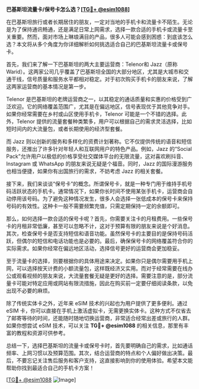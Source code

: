 **巴基斯坦流量卡/保号卡怎么选？[[TG💪+ @esim1088](https://t.me/s/esim1088)]**

在巴基斯坦旅行或者长期居住的朋友，一定对当地的手机卡和流量卡不陌生。无论是为了保持通讯畅通，还是满足日常上网需求，选择一款合适的手机卡或流量卡至关重要。然而，面对市场上琳琅满目的产品，很多人可能会感到困惑：到底该怎么选？本文将从多个角度为你详细解析如何挑选适合自己的巴基斯坦流量卡或保号卡。

首先，我们来了解一下巴基斯坦的两大主要运营商：Telenor和 Jazz（原称 Warid）。这两家公司几乎覆盖了巴基斯坦全国的大部分地区，尤其是大城市和交通干线，信号质量和服务水平都相对稳定。对于初次购买手机卡的朋友来说，了解这两家运营商的基本情况是第一步。

Telenor 是巴基斯坦的老牌运营商之一，以其稳定的通话质量和实惠的价格受到广泛欢迎。它的网络覆盖范围广，尤其是在偏远地区，信号表现优于其他竞争对手。如果你经常需要在乡村或山区使用手机卡，Telenor 可能是一个不错的选择。此外，Telenor 提供的流量套餐种类繁多，用户可以根据自己的需求灵活选择，比如短时间内的大流量包，或者长期使用的经济型套餐。

而 Jazz 则以创新的服务和多样化的资费计划著称。它不仅提供传统的语音和短信服务，还推出了许多针对年轻人和互联网用户的特色产品。例如，Jazz 的“Social Pack”允许用户以极低的价格享受社交媒体平台的无限流量，这对喜欢刷抖音、Instagram 或 WhatsApp 的朋友来说无疑是个福音。同时，Jazz 的国际漫游服务也相当便捷，如果你有出国旅行的需求，不妨考虑 Jazz 的相关套餐。

接下来，我们来谈谈“保号卡”的概念。所谓保号卡，就是一种专门用于维持手机号码活跃状态的手机卡。通常情况下，如果你长时间不使用某张手机卡，运营商会自动停用该号码。为了避免这种情况发生，很多人会选择一张低成本的保号卡来保持号码的有效性。这种卡一般不需要频繁充值，只需定期保持一定的余额即可。

那么，如何选择一款合适的保号卡呢？首先，你需要关注卡的月租费用。一些保号卡的月租非常低廉，甚至可以忽略不计，这对于预算有限的朋友来说是个好消息。其次，检查保号卡是否支持短信和语音功能。虽然保号卡的主要目的是保持号码活跃，但偶尔的短信和电话功能也是必要的。最后，确保保号卡的网络覆盖符合你的实际需求。如果你经常在偏远地区活动，选择信号更好的运营商会更加稳妥。

至于流量卡的选择，则要根据你的具体用途来决定。如果你只是偶尔需要用手机上网，可以选择按天计费的小额流量包，这样既经济又实用。而对于经常需要在线办公或观看视频的朋友来说，大流量套餐无疑是更好的选择。需要注意的是，部分流量卡可能对特定应用或网站有限流措施，因此在购买前一定要仔细阅读条款，以免出现不必要的麻烦。

除了传统实体卡之外，近年来 eSIM 技术的兴起也为用户提供了更多便利。通过 eSIM 卡，你可以直接在手机上激活虚拟卡，无需更换实体卡。这种方式不仅省去了邮寄等待的时间，还能随时随地切换运营商，非常适合经常出差或旅行的人群。如果你想尝试 eSIM 技术，可以关注 **TG💪+ @esim1088** 的相关信息，那里有丰富的教程和资源可供参考。

总结一下，选择巴基斯坦的流量卡或保号卡时，首先要明确自己的需求，比如通话频率、上网习惯以及预算范围。其次，结合运营商的特点和个人偏好做出决策。最后，不要忘记关注售后服务和客户支持，这直接影响到你的使用体验。希望本文能帮助你找到最适合自己的手机卡方案！

[[TG💪+ @esim1088](https://t.me/s/esim1088) ![Image](https://i.postimg.cc/4NQfJmqS/Snipaste-2025-05-13-00-14-12.png)]